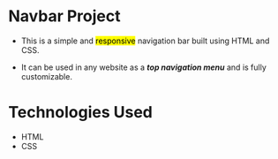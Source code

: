 <h1>Navbar Project</h1>

<ul>
  <li><p>This is a simple and <mark>responsive</mark> navigation bar built using HTML and CSS.</p></li>
  <li><p>It can be used in any website as a <i><b>top navigation menu</b></i> and is fully customizable.</p></li>
</ul>

<h1>Technologies Used</h1>

<ul type=desc>
  <li>HTML</li>
  <li>CSS</li>
</ul>
